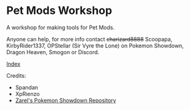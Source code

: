 Pet Mods Workshop
========================================================================

A workshop for making tools for Pet Mods.

Anyone can help, for more info contact ~~charizard8888~~ Scoopapa, KirbyRider1337, OPStellar (Sir Vyre the Lone) on Pokemon Showdown, Dragon Heaven, Smogon or Discord.

[Index]

[Index]: https://charizard8888.github.io/Pet-Mods-Workshop/index.html

Credits:
- Spandan
- XpRienzo
- [Zarel's Pokemon Showdown Repository][1] 

[1]: https://github.com/Zarel/Pokemon-Showdown
